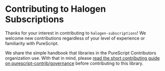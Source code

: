 # Contributing to Halogen Subscriptions

Thanks for your interest in contributing to `halogen-subscriptions`! We welcome new contributions regardless of your level of experience or familiarity with PureScript.

We share the simple handbook that libraries in the PureScript Contributors organization use. With that in mind, please [read the short contributing guide on purescript-contrib/governance](https://github.com/purescript-contrib/governance/blob/main/contributing.md) before contributing to this library.
